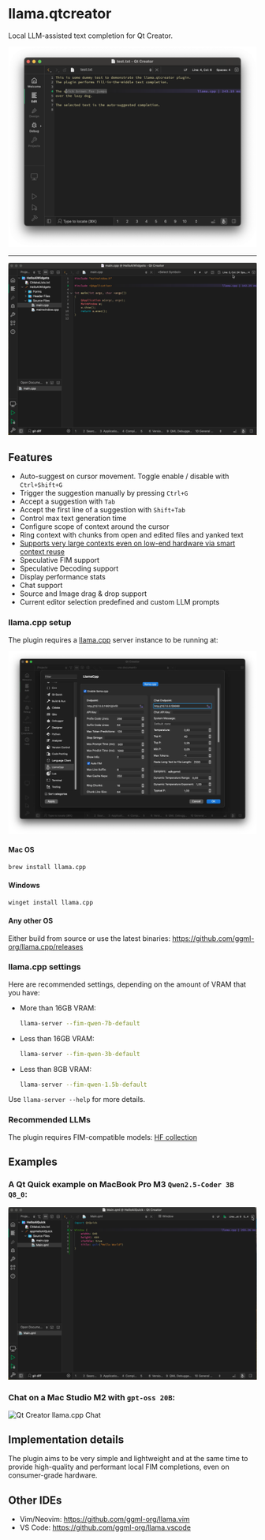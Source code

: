 # llama.qtcreator

Local LLM-assisted text completion for Qt Creator.

![Qt Creator llama.cpp Text](https://raw.githubusercontent.com/cristianadam/llama.qtcreator/refs/heads/main/screenshots/qtcreator-llamacpp-text@2x.webp)

---

![Qt Creator llama.cpp Qt Widgets](https://raw.githubusercontent.com/cristianadam/llama.qtcreator/refs/heads/main/screenshots/qtcreator-llamacpp-widgets@2x.webp)


## Features

- Auto-suggest on cursor movement. Toggle enable / disable with `Ctrl+Shift+G`
- Trigger the suggestion manually by pressing `Ctrl+G`
- Accept a suggestion with `Tab`
- Accept the first line of a suggestion with `Shift+Tab`
- Control max text generation time
- Configure scope of context around the cursor
- Ring context with chunks from open and edited files and yanked text
- [Supports very large contexts even on low-end hardware via smart context reuse](https://github.com/ggml-org/llama.cpp/pull/9787)
- Speculative FIM support
- Speculative Decoding support
- Display performance stats
- Chat support
- Source and Image drag & drop support
- Current editor selection predefined and custom LLM prompts


### llama.cpp setup

The plugin requires a [llama.cpp](https://github.com/ggml-org/llama.cpp) server instance to be running at:

![Qt Creator llama.cpp Settings](https://raw.githubusercontent.com/cristianadam/llama.qtcreator/refs/heads/main/screenshots/qtcreator-llamacpp-settings@2x.webp)


#### Mac OS

```bash
brew install llama.cpp
```

#### Windows

```bash
winget install llama.cpp
```

#### Any other OS

Either build from source or use the latest binaries: https://github.com/ggml-org/llama.cpp/releases

### llama.cpp settings

Here are recommended settings, depending on the amount of VRAM that you have:

- More than 16GB VRAM:

  ```bash
  llama-server --fim-qwen-7b-default
  ```

- Less than 16GB VRAM:

  ```bash
  llama-server --fim-qwen-3b-default
  ```

- Less than 8GB VRAM:

  ```bash
  llama-server --fim-qwen-1.5b-default
  ```

Use `llama-server --help` for more details.


### Recommended LLMs

The plugin requires FIM-compatible models: [HF collection](https://huggingface.co/collections/ggml-org/llamavim-6720fece33898ac10544ecf9)

## Examples

### A Qt Quick example on MacBook Pro M3 `Qwen2.5-Coder 3B Q8_0`:

![Qt Creator llama.cpp Qt Quick](https://raw.githubusercontent.com/cristianadam/llama.qtcreator/refs/heads/main/screenshots/qtcreator-llamacpp-quick@2x.webp)

### Chat on a Mac Studio M2 with `gpt-oss 20B`:

![Qt Creator llama.cpp Chat](https://raw.githubusercontent.com/cristianadam/llama.qtcreator/refs/heads/main/screenshots/qtcreator-llamacpp-chat.webp)

## Implementation details

The plugin aims to be very simple and lightweight and at the same time to provide high-quality and performant local FIM completions, even on consumer-grade hardware. 

## Other IDEs

- Vim/Neovim: https://github.com/ggml-org/llama.vim
- VS Code: https://github.com/ggml-org/llama.vscode
